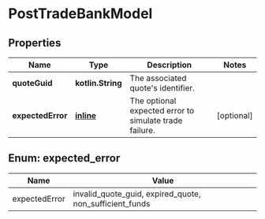 
# PostTradeBankModel

## Properties
Name | Type | Description | Notes
------------ | ------------- | ------------- | -------------
**quoteGuid** | **kotlin.String** | The associated quote&#39;s identifier. | 
**expectedError** | [**inline**](#ExpectedError) | The optional expected error to simulate trade failure. |  [optional]


<a name="ExpectedError"></a>
## Enum: expected_error
Name | Value
---- | -----
expectedError | invalid_quote_guid, expired_quote, non_sufficient_funds



